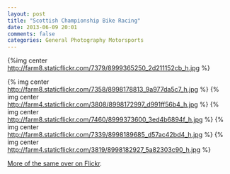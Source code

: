 ```yaml
---
layout: post
title: "Scottish Championship Bike Racing"
date: 2013-06-09 20:01
comments: false
categories: General Photography Motorsports 
---
```


{%img center http://farm8.staticflickr.com/7379/8999365250_2d211152cb_h.jpg %}

<!-- more -->

{% img center http://farm8.staticflickr.com/7358/8998178813_9a977da5c7_h.jpg %}
{% img center http://farm4.staticflickr.com/3808/8998172997_d991ff56b4_h.jpg %}
{% img center http://farm8.staticflickr.com/7460/8999373600_3ed4b6894f_h.jpg %}
{% img center http://farm8.staticflickr.com/7339/8998189685_d57ac42bd4_h.jpg %}
{% img center http://farm4.staticflickr.com/3819/8998182927_5a82303c90_h.jpg %}

[More of the same over on Flickr](http://www.flickr.com/photos/yankcrime/sets/72157634031044506/).

